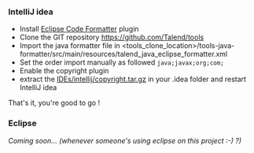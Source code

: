 ### IntelliJ idea
 * Install [Eclipse Code Formatter](https://plugins.jetbrains.com/plugin/6546) plugin
 * Clone the GIT repository  https://github.com/Talend/tools
 * Import the java formatter file in <tools_clone_location>/tools-java-formatter/src/main/resources/talend_java_eclipse_formatter.xml
 * Set the order import manually as followed `java;javax;org;com;`
 * Enable the copyright plugin
 * extract the [IDEs/intellij/copyright.tar.gz](/tooling/IDEs/intellij/copyright.tar.gz) in your .idea folder and restart IntelliJ idea

That's it, you're good to go !

### Eclipse
_Coming soon... (whenever someone's using eclipse on this project :-) ?)_
